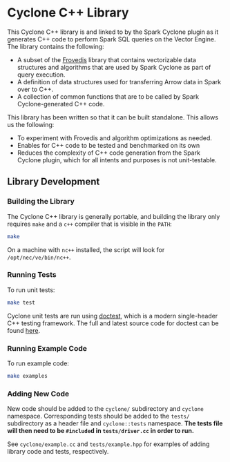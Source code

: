 # Cyclone C++ Library

This Cyclone C++ library is and linked to by the Spark Cyclone plugin as it
generates C++ code to perform Spark SQL queries on the Vector Engine.  The
library contains the following:

* A subset of the [Frovedis](https://github.com/frovedis/frovedis) library that
  contains vectorizable data structures and algorithms that are used by Spark
  Cyclone as part of query execution.
* A definition of data structures used for transferring Arrow data in Spark over
  to C++.
* A collection of common functions that are to be called by Spark Cyclone-generated
  C++ code.

This library has been written so that it can be built standalone.  This allows us
the following:

* To experiment with Frovedis and algorithm optimizations as needed.
* Enables for C++ code to be tested and benchmarked on its own
* Reduces the complexity of C++ code generation from the Spark Cyclone plugin,
  which for all intents and purposes is not unit-testable.



## Library Development

### Building the Library

The Cyclone C++ library is generally portable, and building the library only
requires `make` and a `c++` compiler that is visible in the `PATH`:

```sh
make
```

On a machine with `nc++` installed, the script will look for `/opt/nec/ve/bin/nc++`.

### Running Tests

To run unit tests:

```sh
make test
```

Cyclone unit tests are run using [doctest](https://github.com/doctest/doctest),
which is a modern single-header C++ testing framework.  The full and latest
source code for doctest can be found
[here](https://raw.githubusercontent.com/doctest/doctest/master/doctest/doctest.h).

### Running Example Code

To run example code:

```sh
make examples
```

### Adding New Code

New code should be added to the `cyclone/` subdirectory and `cyclone` namespace.
Corresponding tests should be added to the `tests/` subdirectory as a header
file and `cyclone::tests` namespace.  **The tests file will then need to be
`#include`d in `tests/driver.cc` in order to run.**

See `cyclone/example.cc` and `tests/example.hpp` for examples of adding library
code and tests, respectively.
